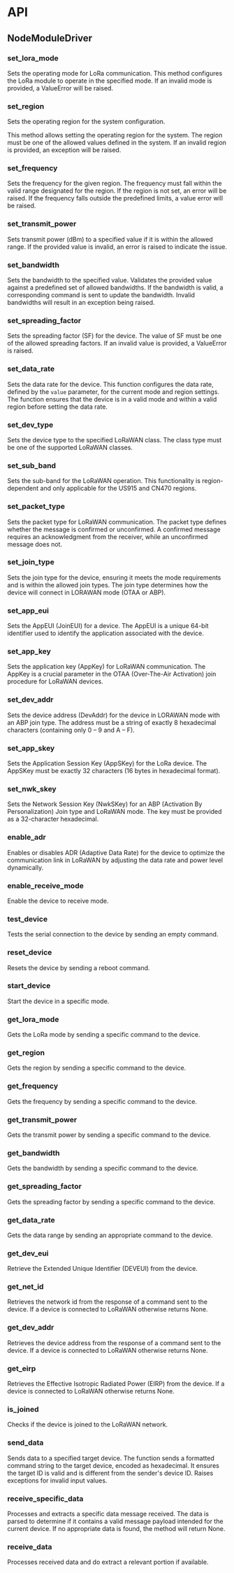 # API

## NodeModuleDriver

### set_lora_mode

Sets the operating mode for LoRa communication. This method configures
the LoRa module to operate in the specified mode. If an invalid mode is provided,
a ValueError will be raised.

### set_region

Sets the operating region for the system configuration.

This method allows setting the operating region for the system. The region must be
one of the allowed values defined in the system. If an invalid region is provided,
an exception will be raised.

### set_frequency

Sets the frequency for the given region. The frequency must fall within the
valid range designated for the region. If the region is not set, an error
will be raised. If the frequency falls outside the predefined limits,
a value error will be raised.

### set_transmit_power

Sets transmit power (dBm) to a specified value if it is within the allowed range.
If the provided value is invalid, an error is raised to indicate the issue.

### set_bandwidth

Sets the bandwidth to the specified value. Validates the provided value
against a predefined set of allowed bandwidths. If the bandwidth is valid,
a corresponding command is sent to update the bandwidth. Invalid bandwidths
will result in an exception being raised.

### set_spreading_factor

Sets the spreading factor (SF) for the device. The value of SF must be one of
the allowed spreading factors. If an invalid value is provided, a ValueError is raised.

### set_data_rate

Sets the data rate for the device. This function configures the data rate, defined by
the `value` parameter, for the current mode and region settings. The function ensures
that the device is in a valid mode and within a valid region before setting the data rate.

### set_dev_type

Sets the device type to the specified LoRaWAN class.
The class type must be one of the supported LoRaWAN classes.

### set_sub_band

Sets the sub-band for the LoRaWAN operation. This functionality is region-dependent
and only applicable for the US915 and CN470 regions.

### set_packet_type

Sets the packet type for LoRaWAN communication. The packet type defines whether
the message is confirmed or unconfirmed. A confirmed message requires an
acknowledgment from the receiver, while an unconfirmed message does not.

### set_join_type

Sets the join type for the device, ensuring it meets the mode requirements
and is within the allowed join types. The join type determines how the device
will connect in LORAWAN mode (OTAA or ABP).

### set_app_eui

Sets the AppEUI (JoinEUI) for a device. The AppEUI is a unique 64-bit identifier
used to identify the application associated with the device.

### set_app_key

Sets the application key (AppKey) for LoRaWAN communication. The AppKey is a crucial
parameter in the OTAA (Over-The-Air Activation) join procedure for LoRaWAN devices.

### set_dev_addr

Sets the device address (DevAddr) for the device in LORAWAN mode with an ABP join
type. The address must be a string of exactly 8 hexadecimal characters
(containing only 0 – 9 and A – F).

### set_app_skey

Sets the Application Session Key (AppSKey) for the LoRa device. The AppSKey
must be exactly 32 characters (16 bytes in hexadecimal format).

### set_nwk_skey

Sets the Network Session Key (NwkSKey) for an ABP (Activation By Personalization)
Join type and LoRaWAN mode. The key must be provided as a 32-character hexadecimal.

### enable_adr

Enables or disables ADR (Adaptive Data Rate) for the device
to optimize the communication link in LoRaWAN by adjusting the data
rate and power level dynamically.

### enable_receive_mode

Enable the device to receive mode.

### test_device

Tests the serial connection to the device by sending an empty command.

### reset_device

Resets the device by sending a reboot command.

### start_device

Start the device in a specific mode.

### get_lora_mode

Gets the LoRa mode by sending a specific command to the device.

### get_region

Gets the region by sending a specific command to the device.

### get_frequency

Gets the frequency by sending a specific command to the device.

### get_transmit_power

Gets the transmit power by sending a specific command to the device.

### get_bandwidth

Gets the bandwidth by sending a specific command to the device.

### get_spreading_factor

Gets the spreading factor by sending a specific command to the device.

### get_data_rate

Gets the data range by sending an appropriate command to the device.

### get_dev_eui

Retrieve the Extended Unique Identifier (DEVEUI) from the device.

### get_net_id

Retrieves the network id from the response of a command sent to the device.
If a device is connected to LoRaWAN otherwise returns None.

### get_dev_addr

Retrieves the device address from the response of a command sent to the device.
If a device is connected to LoRaWAN otherwise returns None.

### get_eirp

Retrieves the Effective Isotropic Radiated Power (EIRP) from the device.
If a device is connected to LoRaWAN otherwise returns None.

### is_joined

Checks if the device is joined to the LoRaWAN network.

### send_data

Sends data to a specified target device. The function sends a formatted
command string to the target device, encoded as hexadecimal. It ensures
the target ID is valid and is different from the sender's device ID.
Raises exceptions for invalid input values.

### receive_specific_data

Processes and extracts a specific data message received.
The data is parsed to determine if it contains a valid message payload intended
for the current device. If no appropriate data is found, the method will return None.

### receive_data

Processes received data and do extract a relevant portion if available.
